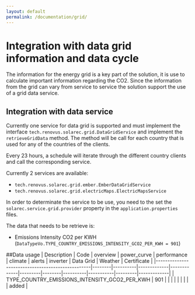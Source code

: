 ```yaml
---
layout: default
permalink: /documentation/grid/
---
```

# Integration with data grid information and data cycle
The information for the energy grid is a key part of the solution, it is use to calculate important information regarding the CO2. Since the information from the grid can vary from service to service the solution support the use of a grid data service.

## Integration with data service
Currently one service for data grid is supported and must implement the interface `tech.renovus.solarec.grid.DataGridService` and implement the `retrieveGridData` method. The method will be call for each country that is used for any of the countries of the clients.

Every 23 hours, a schedule will iterate through the different country clients and call the corresponding service.

Currently 2 services are available:
- `tech.renovus.solarec.grid.ember.EmberDataGridService`
- `tech.renovus.solarec.grid.electricMaps.ElectricMapsService`

In order to determinate the service to be use, you need to the set the `solarec.service.grid.provider` property in the `application.properties` files.

The data that needs to be retrieve is:
- Emissions Intensity CO2 per KWH (`DataTypeVo.TYPE_COUNTRY_EMISSIONS_INTENSITY_GCO2_PER_KWH = 901`)

##Data usage
| Description                                      | Code   | overview | power_curve | performance | climate | alerts | inverter | Data Grid | Weather | Certificate |
|--------------------------------------------------|--------|----------|-------------|-------------|---------|--------|----------|-----------|---------|-------------|
| TYPE_COUNTRY_EMISSIONS_INTENSITY_GCO2_PER_KWH    | 901    |          |             |             |         |        |          |           |         | added       |

